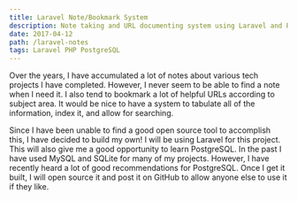 ```yaml
---
title: Laravel Note/Bookmark System
description: Note taking and URL documenting system using Laravel and PostgreSQL
date: 2017-04-12
path: /laravel-notes
tags: Laravel PHP PostgreSQL
---
```


Over the years, I have accumulated a lot of notes about various tech projects I have completed. However, I never seem to be able to find a note when I need it. I also tend to bookmark a lot of helpful URLs according to subject area. It would be nice to have a system to tabulate all of the information, index it, and allow for searching.

<!--more-->

Since I have been unable to find a good open source tool to accomplish this, I have decided to build my own! I will be using Laravel for this project. This will also give me a good opportunity to learn PostgreSQL. In the past I have used MySQL and SQLite for many of my projects. However, I have recently heard a lot of good recommendations for PostgreSQL. Once I get it built, I will open source it and post it on GitHub to allow anyone else to use it if they like.